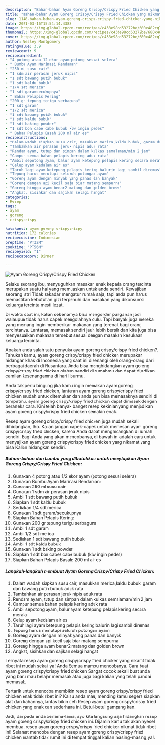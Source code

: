 ```yaml
---
description: "Bahan-bahan Ayam Goreng Crispy/Crispy Fried Chicken yang nikmat dan Mudah Dibuat"
title: "Bahan-bahan Ayam Goreng Crispy/Crispy Fried Chicken yang nikmat dan Mudah Dibuat"
slug: 1148-bahan-bahan-ayam-goreng-crispy-crispy-fried-chicken-yang-nikmat-dan-mudah-dibuat
date: 2021-03-16T15:54:14.438Z
image: https://img-global.cpcdn.com/recipes/c433e98cd53272be/680x482cq70/ayam-goreng-crispycrispy-fried-chicken-foto-resep-utama.jpg
thumbnail: https://img-global.cpcdn.com/recipes/c433e98cd53272be/680x482cq70/ayam-goreng-crispycrispy-fried-chicken-foto-resep-utama.jpg
cover: https://img-global.cpcdn.com/recipes/c433e98cd53272be/680x482cq70/ayam-goreng-crispycrispy-fried-chicken-foto-resep-utama.jpg
author: Wesley Montgomery
ratingvalue: 3.9
reviewcount: 9
recipeingredient:
- "4 potong atau 12 ekor ayam potong sesuai selera"
- " Bumbu Ayam Marinasi Rendaman"
- "250 ml susu cair"
- "1 sdm air perasan jeruk nipis"
- "1 sdt bawang putih bubuk"
- "1 sdt kaldu bubuk"
- "1/4 sdt merica"
- "1 sdt garamsecukupnya"
- " Bahan Pelapis Kering"
- "200 gr tepung terigu serbaguna"
- "1 sdt garam"
- "1/2 sdt merica"
- "1 sdt bawang putih bubuk"
- "1 sdt kaldu bubuk"
- "1 sdt baking powder"
- "1 sdt bon cabe cabe bubuk klw ingin pedes"
- " Bahan Pelapis Basah 200 ml air es"
recipeinstructions:
- "Dalam wadah siapkan susu cair, masukkan merica,kaldu bubuk, garam dan bawang putih bubuk aduk rata"
- "Tambahkan air perasan jeruk nipis aduk rata"
- "Rendam ayam, tutup dan simpan dalam kulkas semalaman/min 2 jam"
- "Campur semua bahan pelapis kering aduk rata"
- "Ambil sepotong ayam, balur ayam ketepung pelapis kering secara merata"
- "Celup ayam kedalam air es"
- "Taruh lagi ayam ketepung pelapis kering balurin lagi sambil diremas"
- "Tepung harus menutupi seluruh potongan ayam"
- "Goreng ayam dengan minyak yang panas dan banyak"
- "Goreng dengan api kecil saja biar matang sempurna"
- "Goreng hingga ayam benar2 matang dan golden brown"
- "Angkat, sisihkan dan sajikan selagi hangat"
categories:
- Resep
tags:
- ayam
- goreng
- crispycrispy

katakunci: ayam goreng crispycrispy 
nutrition: 172 calories
recipecuisine: Indonesian
preptime: "PT32M"
cooktime: "PT56M"
recipeyield: "1"
recipecategory: Dinner

---
```



![Ayam Goreng Crispy/Crispy Fried Chicken](https://img-global.cpcdn.com/recipes/c433e98cd53272be/680x482cq70/ayam-goreng-crispycrispy-fried-chicken-foto-resep-utama.jpg)

Selaku seorang ibu, menyuguhkan masakan enak kepada orang tercinta merupakan suatu hal yang memuaskan untuk anda sendiri. Kewajiban seorang istri Tidak sekadar mengatur rumah saja, tapi anda pun harus memastikan kebutuhan gizi terpenuhi dan masakan yang dikonsumsi keluarga tercinta mesti lezat.

Di waktu  saat ini, kalian sebenarnya bisa mengorder panganan jadi walaupun tidak harus capek mengolahnya dulu. Tapi banyak juga mereka yang memang ingin memberikan makanan yang terenak bagi orang tercintanya. Lantaran, memasak sendiri jauh lebih bersih dan kita juga bisa menyesuaikan makanan tersebut sesuai dengan masakan kesukaan keluarga tercinta. 



Apakah anda salah satu penyuka ayam goreng crispy/crispy fried chicken?. Tahukah kamu, ayam goreng crispy/crispy fried chicken merupakan hidangan khas di Indonesia yang saat ini disenangi oleh orang-orang dari berbagai daerah di Nusantara. Anda bisa menghidangkan ayam goreng crispy/crispy fried chicken olahan sendiri di rumahmu dan dapat dijadikan camilan kesenanganmu di hari liburmu.

Anda tak perlu bingung jika kamu ingin memakan ayam goreng crispy/crispy fried chicken, lantaran ayam goreng crispy/crispy fried chicken mudah untuk ditemukan dan anda pun bisa memasaknya sendiri di tempatmu. ayam goreng crispy/crispy fried chicken dapat dimasak dengan beraneka cara. Kini telah banyak banget resep kekinian yang menjadikan ayam goreng crispy/crispy fried chicken semakin enak.

Resep ayam goreng crispy/crispy fried chicken juga mudah sekali dihidangkan, lho. Kalian jangan capek-capek untuk memesan ayam goreng crispy/crispy fried chicken, karena Anda dapat menghidangkan di rumah sendiri. Bagi Anda yang akan mencobanya, di bawah ini adalah cara untuk menyajikan ayam goreng crispy/crispy fried chicken yang nikamat yang bisa Kalian hidangkan sendiri.

<!--inarticleads1-->

##### Bahan-bahan dan bumbu yang dibutuhkan untuk menyiapkan Ayam Goreng Crispy/Crispy Fried Chicken:

1. Gunakan 4 potong atau 1/2 ekor ayam (potong sesuai selera)
1. Gunakan  Bumbu Ayam Marinasi Rendaman:
1. Gunakan 250 ml susu cair
1. Gunakan 1 sdm air perasan jeruk nipis
1. Ambil 1 sdt bawang putih bubuk
1. Siapkan 1 sdt kaldu bubuk
1. Sediakan 1/4 sdt merica
1. Gunakan 1 sdt garam/secukupnya
1. Siapkan  Bahan Pelapis Kering:
1. Gunakan 200 gr tepung terigu serbaguna
1. Ambil 1 sdt garam
1. Ambil 1/2 sdt merica
1. Sediakan 1 sdt bawang putih bubuk
1. Ambil 1 sdt kaldu bubuk
1. Gunakan 1 sdt baking powder
1. Siapkan 1 sdt bon cabe/ cabe bubuk (klw ingin pedes)
1. Siapkan  Bahan Pelapis Basah: 200 ml air es




<!--inarticleads2-->

##### Langkah-langkah membuat Ayam Goreng Crispy/Crispy Fried Chicken:

1. Dalam wadah siapkan susu cair, masukkan merica,kaldu bubuk, garam dan bawang putih bubuk aduk rata
1. Tambahkan air perasan jeruk nipis aduk rata
1. Rendam ayam, tutup dan simpan dalam kulkas semalaman/min 2 jam
1. Campur semua bahan pelapis kering aduk rata
1. Ambil sepotong ayam, balur ayam ketepung pelapis kering secara merata
1. Celup ayam kedalam air es
1. Taruh lagi ayam ketepung pelapis kering balurin lagi sambil diremas
1. Tepung harus menutupi seluruh potongan ayam
1. Goreng ayam dengan minyak yang panas dan banyak
1. Goreng dengan api kecil saja biar matang sempurna
1. Goreng hingga ayam benar2 matang dan golden brown
1. Angkat, sisihkan dan sajikan selagi hangat




Ternyata resep ayam goreng crispy/crispy fried chicken yang nikamt tidak ribet ini mudah sekali ya! Anda Semua mampu mencobanya. Cara buat ayam goreng crispy/crispy fried chicken Sangat cocok sekali buat anda yang baru mau belajar memasak atau juga bagi kalian yang telah pandai memasak.

Tertarik untuk mencoba membikin resep ayam goreng crispy/crispy fried chicken enak tidak ribet ini? Kalau anda mau, mending kamu segera siapkan alat dan bahannya, lantas bikin deh Resep ayam goreng crispy/crispy fried chicken yang enak dan sederhana ini. Betul-betul gampang kan. 

Jadi, daripada anda berlama-lama, ayo kita langsung saja hidangkan resep ayam goreng crispy/crispy fried chicken ini. Dijamin kamu tak akan nyesel membuat resep ayam goreng crispy/crispy fried chicken nikmat tidak ribet ini! Selamat mencoba dengan resep ayam goreng crispy/crispy fried chicken mantab tidak rumit ini di tempat tinggal kalian masing-masing,ya!.

